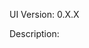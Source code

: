 UI Version: 0.X.X

Description:

<!-- Steps to reproduce, logs, and screenshots are helpful for us to resolve the bug -->
